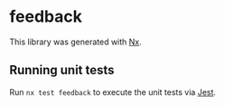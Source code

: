 # feedback

This library was generated with [Nx](https://nx.dev).

## Running unit tests

Run `nx test feedback` to execute the unit tests via [Jest](https://jestjs.io).
